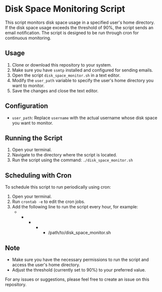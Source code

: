 # Disk Space Monitoring Script

This script monitors disk space usage in a specified user's home directory. If the disk space usage exceeds the threshold of 90%, the script sends an email notification. The script is designed to be run through cron for continuous monitoring.

## Usage

1. Clone or download this repository to your system.
2. Make sure you have `ssmtp` installed and configured for sending emails.
3. Open the script `disk_space_monitor.sh` in a text editor.
4. Modify the `user_path` variable to specify the user's home directory you want to monitor.
5. Save the changes and close the text editor.

## Configuration

- `user_path`: Replace `username` with the actual username whose disk space you want to monitor.

## Running the Script

1. Open your terminal.
2. Navigate to the directory where the script is located.
3. Run the script using the command: `./disk_space_monitor.sh`

## Scheduling with Cron

To schedule this script to run periodically using cron:

1. Open your terminal.
2. Run `crontab -e` to edit the cron jobs.
3. Add the following line to run the script every hour, for example:
   * * * * * /path/to/disk_space_monitor.sh
## Note

- Make sure you have the necessary permissions to run the script and access the user's home directory.
- Adjust the threshold (currently set to 90%) to your preferred value.

For any issues or suggestions, please feel free to create an issue on this repository.
